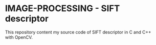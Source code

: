 # IMAGE-PROCESSING - SIFT descriptor
This repository content my source code of SIFT descriptor in C and C++ with OpenCV. 
